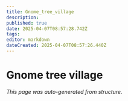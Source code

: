 ```yaml
---
title: Gnome_tree_village
description: 
published: true
date: 2025-04-07T08:57:28.742Z
tags: 
editor: markdown
dateCreated: 2025-04-07T08:57:26.440Z
---
```


# Gnome tree village

*This page was auto-generated from structure.*